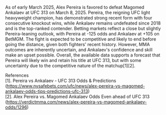 As of early March 2025, Alex Pereira is favored to defeat Magomed Ankalaev at UFC 313 on March 8, 2025. Pereira, the reigning UFC light heavyweight champion, has demonstrated strong recent form with four consecutive knockout wins, while Ankalaev remains undefeated since 2018 and is the top-ranked contender. Betting markets reflect a close but slightly Pereira-leaning outlook, with Pereira at -125 odds and Ankalaev at +105 on BetMGM. The fight is expected to be competitive and likely to end before going the distance, given both fighters' recent history. However, MMA outcomes are inherently uncertain, and Ankalaev's confidence and skill make an upset possible. Overall, the available data supports a forecast that Pereira will likely win and retain his title at UFC 313, but with some uncertainty due to the competitive nature of the matchup[1][2].

References  
[1]. Pereira vs Ankalaev - UFC 313 Odds & Predictions (https://www.nysafebets.com/ufc/news/alex-pereira-vs-magomed-ankalaev-odds-tips-predictions-ufc-313)  
[2]. Alex Pereira vs. Magomed Ankalaev Odds Even ahead of UFC 313 (https://verdictmma.com/news/alex-pereira-vs-magomed-ankalaev-odds/1296)
